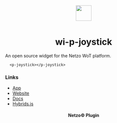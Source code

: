 <div align="center">
  <a href="https://netzo.io" target="_blank" >
    <img height="50" src="https://raw.githubusercontent.com/netzoio/plugins/main/plugins/widgets/wi-p-joystick/src/assets/icon.svg" style="margin: 12px 0px">
  </a>

  <h1>wi-p-joystick</h1>
</div>

An open source widget for the Netzo WoT platform.

```showcase
  <p-joystick></p-joystick>
```

### Links

- [App](https://app.netzo.io)
- [Website](https://netzo.io)
- [Docs](https://docs.netzo.io)
- [Hybrids.js](https://hybrids.js.org)

<div align="center">
  <h4>Netzo© Plugin</h4>
</div>
